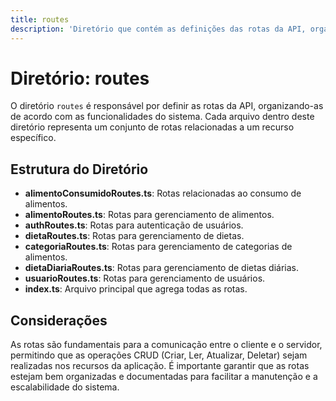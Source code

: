 ```yaml
---
title: routes
description: 'Diretório que contém as definições das rotas da API, organizadas por funcionalidade.'
---
```


# Diretório: routes

O diretório `routes` é responsável por definir as rotas da API, organizando-as de acordo com as funcionalidades do sistema. Cada arquivo dentro deste diretório representa um conjunto de rotas relacionadas a um recurso específico.

## Estrutura do Diretório

- **alimentoConsumidoRoutes.ts**: Rotas relacionadas ao consumo de alimentos.
- **alimentoRoutes.ts**: Rotas para gerenciamento de alimentos.
- **authRoutes.ts**: Rotas para autenticação de usuários.
- **dietaRoutes.ts**: Rotas para gerenciamento de dietas.
- **categoriaRoutes.ts**: Rotas para gerenciamento de categorias de alimentos.
- **dietaDiariaRoutes.ts**: Rotas para gerenciamento de dietas diárias.
- **usuarioRoutes.ts**: Rotas para gerenciamento de usuários.
- **index.ts**: Arquivo principal que agrega todas as rotas.

## Considerações

As rotas são fundamentais para a comunicação entre o cliente e o servidor, permitindo que as operações CRUD (Criar, Ler, Atualizar, Deletar) sejam realizadas nos recursos da aplicação. É importante garantir que as rotas estejam bem organizadas e documentadas para facilitar a manutenção e a escalabilidade do sistema.